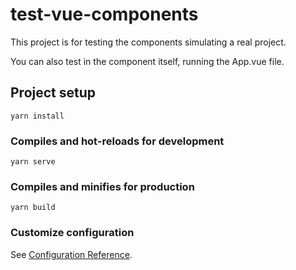 # test-vue-components
This project is for testing the components simulating a real project.

You can also test in the component itself, running the App.vue file.

## Project setup
```
yarn install
```

### Compiles and hot-reloads for development
```
yarn serve
```

### Compiles and minifies for production
```
yarn build
```

### Customize configuration
See [Configuration Reference](https://cli.vuejs.org/config/).
